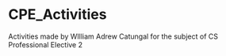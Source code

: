 # CPE_Activities
Activities made by WIlliam Adrew Catungal for the subject of CS Professional Elective 2
